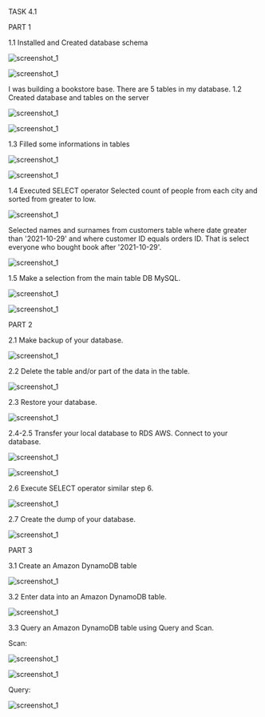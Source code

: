 TASK 4.1

PART 1

1.1 Installed and Created database schema

 ![screenshot_1](screenshots/1.png)
 
 ![screenshot_1](screenshots/2.png)

I was building a bookstore base. There are 5 tables in my database.
1.2 Created database and tables on the server

 ![screenshot_1](screenshots/3.png)

 ![screenshot_1](screenshots/4.png)

1.3 Filled some informations in tables

 ![screenshot_1](screenshots/5.png)

 ![screenshot_1](screenshots/6.png)

1.4 Executed SELECT operator
Selected count of people from each city and sorted from greater to low.

 ![screenshot_1](screenshots/7.png)

Selected names and surnames from customers table where date greater than '2021-10-29' and where customer ID equals orders ID.
That is select everyone who bought book after '2021-10-29'.

 ![screenshot_1](screenshots/8.png)

1.5 Make a selection from the main table DB MySQL.

 ![screenshot_1](screenshots/9.png)

 ![screenshot_1](screenshots/10.png)

PART 2

2.1 Make backup of your database.

 ![screenshot_1](screenshots/11.0.png)

2.2 Delete the table and/or part of the data in the table.

 ![screenshot_1](screenshots/11.png)

2.3 Restore your database.

 ![screenshot_1](screenshots/12.png)

2.4-2.5 Transfer your local database to RDS AWS. Connect to your database.

 ![screenshot_1](screenshots/13.png)

 ![screenshot_1](screenshots/14.png)

2.6 Execute SELECT operator similar step 6.

 ![screenshot_1](screenshots/15.png)

2.7 Create the dump of your database.

 ![screenshot_1](screenshots/16.png)

PART 3

3.1 Create an Amazon DynamoDB table

 ![screenshot_1](screenshots/17.0.png)

3.2 Enter data into an Amazon DynamoDB table.

 ![screenshot_1](screenshots/17.png)

3.3 Query an Amazon DynamoDB table using Query and Scan.

Scan:

 ![screenshot_1](screenshots/18.png)

 ![screenshot_1](screenshots/19.png)

Query:

 ![screenshot_1](screenshots/20.png)

